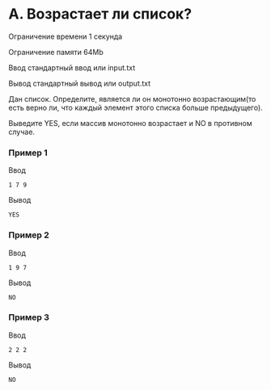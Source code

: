 # A. Возрастает ли список?

Ограничение времени	1 секунда

Ограничение памяти	64Mb

Ввод	стандартный ввод или input.txt

Вывод	стандартный вывод или output.txt

Дан список. Определите, является ли он монотонно возрастающим(то есть верно ли, что каждый элемент этого списка больше
предыдущего).

Выведите YES, если массив монотонно возрастает и NO в противном случае.

### Пример 1

Ввод

```
1 7 9
```

Вывод

```
YES
```

### Пример 2

Ввод

```
1 9 7
```

Вывод

```
NO
```

### Пример 3

Ввод

```
2 2 2
```

Вывод

```
NO
```
